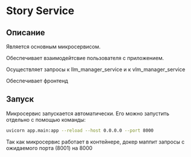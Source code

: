 # Story Service

## Описание
Является основным микросервисом.

Обеспечивает взаимодейтсвие пользователя с приложением.

Осуществляет запросы к llm_manager_service и к vlm_manager_service

Обеспечивает фронтенд

## Запуск
Микросервис запускается автоматически.
Его можно запустить отдельно с помощью команды:
```bash
uvicorn app.main:app --reload --host 0.0.0.0 --port 8000
```

Так как микросервис работает в контейнере, докер маппит запросы с ожидаемого порта (8001) на 8000